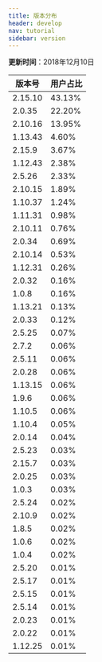 ```yaml
---
title: 版本分布
header: develop
nav: tutorial
sidebar: version
---
```

**更新时间**：2018年12月10日

|版本号|用户占比|
|---|---|
|2.15.10|43.13%|
|2.0.35|22.20%|
|2.10.16|13.95%|
|1.13.43|4.60%|
|2.15.9|3.67%|
|1.12.43|2.38%|
|2.5.26|2.33%|
|2.10.15|1.89%|
|1.10.37|1.24%|
|1.11.31|0.98%|
|2.10.11|0.76%|
|2.0.34|0.69%|
|2.10.14|0.53%|
|1.12.31|0.26%|
|2.0.32|0.16%|
|1.0.8|0.16%|
|1.13.21|0.13%|
|2.0.33|0.12%|
|2.5.25|0.07%|
|2.7.2|0.06%|
|2.5.11|0.06%|
|2.0.28|0.06%|
|1.13.15|0.06%|
|1.9.6|0.06%|
|1.10.5|0.06%|
|1.10.4|0.05%|
|2.0.14|0.04%|
|2.5.23|0.03%|
|2.15.7|0.03%|
|2.0.25|0.03%|
|1.0.3|0.03%|
|2.5.24|0.02%|
|2.10.9|0.02%|
|1.8.5|0.02%|
|1.0.6|0.02%|
|1.0.4|0.02%|
|2.5.20|0.01%|
|2.5.17|0.01%|
|2.5.15|0.01%|
|2.5.14|0.01%|
|2.0.23|0.01%|
|2.0.22|0.01%|
|1.12.25|0.01%|
